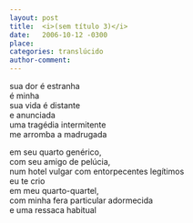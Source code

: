 ```yaml
---
layout: post
title:  <i>(sem título 3)</i>
date:   2006-10-12 -0300
place:
categories: translúcido
author-comment:
---
```


sua dor é estranha<!--more-->  
é minha  
sua vida é distante  
e anunciada  
uma tragédia intermitente  
me arromba a madrugada

em seu quarto genérico,  
com seu amigo de pelúcia,  
num hotel vulgar com entorpecentes legítimos  
eu te crio  
em meu quarto-quartel,  
com minha fera particular adormecida  
e uma ressaca habitual  
